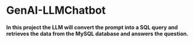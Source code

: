 # GenAI-LLMChatbot

#### In this project the LLM will convert the prompt into a SQL query and retrieves the data from the MySQL database and answers the question.
